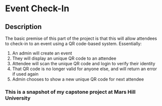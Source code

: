 # Event Check-In
## Description
The basic premise of this part of the project is that this will allow attendees to check-in
to an event using a QR code-based system. Essentially:
1. An admin will create an event
2. They will display an unique QR code to an attendee
3. Attendee will scan the unique QR code and login to verify their identity
4. That QR code is no longer valid for anyone else, and will return an error if used again
5. Admin chooses to show a new unique QR code for next attendee

### This is a snapshot of my capstone project at Mars Hill University
